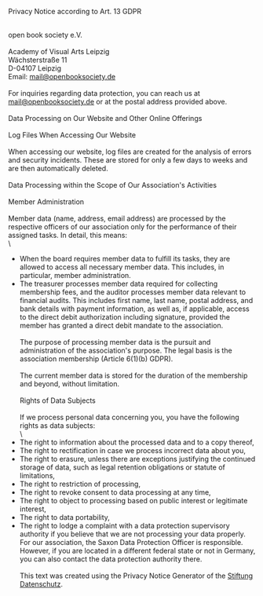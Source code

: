 Privacy Notice according to Art. 13 GDPR  

\
open book society e.V.  
\
Academy of Visual Arts Leipzig  
Wächsterstraße 11  
D-04107 Leipzig  
Email: mail@openbooksociety.de  
\
For inquiries regarding data protection, you can reach us at mail@openbooksociety.de or at the postal address provided above.  
\
Data Processing on Our Website and Other Online Offerings  
\
Log Files When Accessing Our Website  
\
When accessing our website, log files are created for the analysis of errors and security incidents. These are stored for only a few days to weeks and are then automatically deleted.  
\
Data Processing within the Scope of Our Association's Activities  
\
Member Administration  
\
Member data (name, address, email address) are processed by the respective officers of our association only for the performance of their assigned tasks. In detail, this means:  
\
- When the board requires member data to fulfill its tasks, they are allowed to access all necessary member data. This includes, in particular, member administration.  
- The treasurer processes member data required for collecting membership fees, and the auditor processes member data relevant to financial audits. This includes first name, last name, postal address, and bank details with payment information, as well as, if applicable, access to the direct debit authorization including signature, provided the member has granted a direct debit mandate to the association.  
\
The purpose of processing member data is the pursuit and administration of the association's purpose. The legal basis is the association membership (Article 6(1)(b) GDPR).  
\
The current member data is stored for the duration of the membership and beyond, without limitation.  
\
Rights of Data Subjects  
\
If we process personal data concerning you, you have the following rights as data subjects:  
\
- The right to information about the processed data and to a copy thereof,  
- The right to rectification in case we process incorrect data about you,  
- The right to erasure, unless there are exceptions justifying the continued storage of data, such as legal retention obligations or statute of limitations,  
- The right to restriction of processing,  
- The right to revoke consent to data processing at any time,  
- The right to object to processing based on public interest or legitimate interest,  
- The right to data portability,  
- The right to lodge a complaint with a data protection supervisory authority if you believe that we are not processing your data properly. For our association, the Saxon Data Protection  Officer is responsible. However, if you are located in a different federal state or not in Germany, you can also contact the data protection authority there.  
\
This text was created using the Privacy Notice Generator of the [Stiftung Datenschutz](https://stiftungdatenschutz.org/ehrenamt/generator-datenschutzhinweise).
